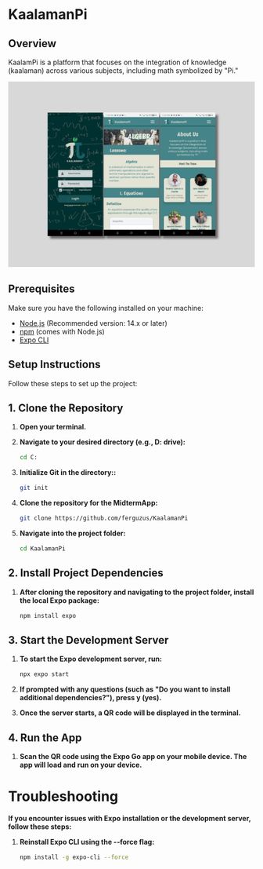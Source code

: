 # KaalamanPi

## Overview

KaalamPi is a platform that focuses on the integration of knowledge (kaalaman) across various subjects, including math symbolized by "Pi."

<div align="center"> <img src="https://raw.githubusercontent.com/ferguzus/KaalamanPi/main/kaalamanpi_thumbnail.png"> </div>

## Prerequisites

Make sure you have the following installed on your machine:

- [Node.js](https://nodejs.org/) (Recommended version: 14.x or later)
- [npm](https://www.npmjs.com/get-npm) (comes with Node.js)
- [Expo CLI](https://docs.expo.dev/get-started/installation/)

## Setup Instructions

Follow these steps to set up the project:

## 1. Clone the Repository

1. **Open your terminal.**

2. **Navigate to your desired directory (e.g., D: drive):**
    ```bash
   cd C:
    ```
3. **Initialize Git in the directory::**
    ```bash
   git init
    ```
4. **Clone the repository for the MidtermApp:**
    ```bash
   git clone https://github.com/ferguzus/KaalamanPi
    ```
5. **Navigate into the project folder:**
    ```bash
   cd KaalamanPi
    ```

## 2. Install Project Dependencies

1. **After cloning the repository and navigating to the project folder, install the local Expo package:**
    ```bash
   npm install expo
    ```
## 3. Start the Development Server
1. **To start the Expo development server, run:**
    ```bash
   npx expo start
    ```
2. **If prompted with any questions (such as "Do you want to install additional dependencies?"), press y (yes).**

3. **Once the server starts, a QR code will be displayed in the terminal.**

## 4. Run the App

1. **Scan the QR code using the Expo Go app on your mobile device. The app will load and run on your device.**

# Troubleshooting

**If you encounter issues with Expo installation or the development server, follow these steps:** 
1. **Reinstall Expo CLI using the --force flag:**
   
    ```bash
   npm install -g expo-cli --force
    ```


    


